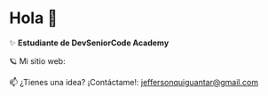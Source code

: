 # Hola 👋

✨ **Estudiante de DevSeniorCode Academy**

🪐 Mi sitio web: []()

📫 ¿Tienes una idea? ¡Contáctame!: jeffersonquiguantar@gmail.com


